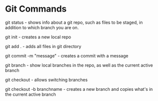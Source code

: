 # Git Commands

git status - shows info about a git repo, such as files to be staged, in addition to which branch you are on.

git init - creates a new local repo

git add . - adds all files in git directory

git commit -m "message" - creates a commit with a message

git branch - show local branches in the repo, as well as the current active branch

git checkout - allows switching branches 

git checkout -b branchname - creates a new branch and copies what's in the current active branch
